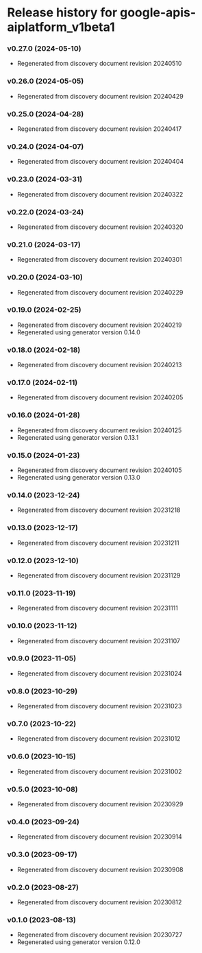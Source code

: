 # Release history for google-apis-aiplatform_v1beta1

### v0.27.0 (2024-05-10)

* Regenerated from discovery document revision 20240510

### v0.26.0 (2024-05-05)

* Regenerated from discovery document revision 20240429

### v0.25.0 (2024-04-28)

* Regenerated from discovery document revision 20240417

### v0.24.0 (2024-04-07)

* Regenerated from discovery document revision 20240404

### v0.23.0 (2024-03-31)

* Regenerated from discovery document revision 20240322

### v0.22.0 (2024-03-24)

* Regenerated from discovery document revision 20240320

### v0.21.0 (2024-03-17)

* Regenerated from discovery document revision 20240301

### v0.20.0 (2024-03-10)

* Regenerated from discovery document revision 20240229

### v0.19.0 (2024-02-25)

* Regenerated from discovery document revision 20240219
* Regenerated using generator version 0.14.0

### v0.18.0 (2024-02-18)

* Regenerated from discovery document revision 20240213

### v0.17.0 (2024-02-11)

* Regenerated from discovery document revision 20240205

### v0.16.0 (2024-01-28)

* Regenerated from discovery document revision 20240125
* Regenerated using generator version 0.13.1

### v0.15.0 (2024-01-23)

* Regenerated from discovery document revision 20240105
* Regenerated using generator version 0.13.0

### v0.14.0 (2023-12-24)

* Regenerated from discovery document revision 20231218

### v0.13.0 (2023-12-17)

* Regenerated from discovery document revision 20231211

### v0.12.0 (2023-12-10)

* Regenerated from discovery document revision 20231129

### v0.11.0 (2023-11-19)

* Regenerated from discovery document revision 20231111

### v0.10.0 (2023-11-12)

* Regenerated from discovery document revision 20231107

### v0.9.0 (2023-11-05)

* Regenerated from discovery document revision 20231024

### v0.8.0 (2023-10-29)

* Regenerated from discovery document revision 20231023

### v0.7.0 (2023-10-22)

* Regenerated from discovery document revision 20231012

### v0.6.0 (2023-10-15)

* Regenerated from discovery document revision 20231002

### v0.5.0 (2023-10-08)

* Regenerated from discovery document revision 20230929

### v0.4.0 (2023-09-24)

* Regenerated from discovery document revision 20230914

### v0.3.0 (2023-09-17)

* Regenerated from discovery document revision 20230908

### v0.2.0 (2023-08-27)

* Regenerated from discovery document revision 20230812

### v0.1.0 (2023-08-13)

* Regenerated from discovery document revision 20230727
* Regenerated using generator version 0.12.0

